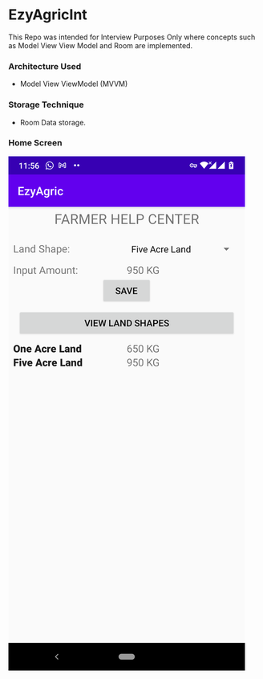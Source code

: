 # EzyAgricInt
This Repo was intended for Interview Purposes Only where concepts such as Model View View Model and Room are implemented.


### Architecture Used
- Model View ViewModel (MVVM)

### Storage Technique
- Room Data storage.

### Home Screen

![SnapShot](/images/homeEzy.png)
